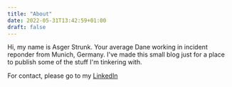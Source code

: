 ```yaml
---
title: "About"
date: 2022-05-31T13:42:59+01:00
draft: false
---
```


Hi, my name is Asger Strunk. Your average Dane working in incident reponder from Munich, Germany. I've made this small blog just for a place to publish some of the stuff I'm tinkering with.

For contact, please go to my [LinkedIn](https://www.linkedin.com/in/asgerstrunk/)
